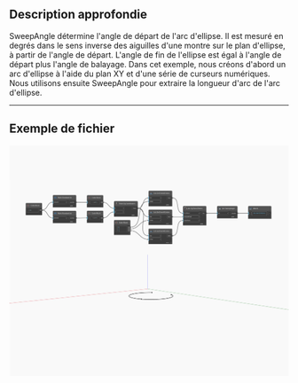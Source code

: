 ## Description approfondie
SweepAngle détermine l'angle de départ de l'arc d'ellipse. Il est mesuré en degrés dans le sens inverse des aiguilles d'une montre sur le plan d'ellipse, à partir de l'angle de départ. L'angle de fin de l'ellipse est égal à l'angle de départ plus l'angle de balayage. Dans cet exemple, nous créons d'abord un arc d'ellipse à l'aide du plan XY et d'une série de curseurs numériques. Nous utilisons ensuite SweepAngle pour extraire la longueur d'arc de l'arc d'ellipse.
___
## Exemple de fichier

![SweepAngle](./Autodesk.DesignScript.Geometry.Arc.SweepAngle_img.jpg)

